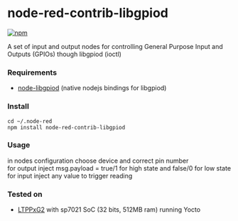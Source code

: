 # node-red-contrib-libgpiod

[![npm](https://img.shields.io/npm/v/node-red-contrib-libgpiod?style=plastic)](https://www.npmjs.com/package/node-red-contrib-libgpiod)

A set of input and output nodes for controlling General Purpose Input and Outputs (GPIOs) though libgpiod (ioctl)

### Requirements

- [node-libgpiod](https://github.com/sombriks/node-libgpiod) (native nodejs bindings for libgpiod)

### Install

```
cd ~/.node-red
npm install node-red-contrib-libgpiod
```

### Usage

in nodes configuration choose device and correct pin number  
for output inject msg.payload = true/1 for high state and false/0 for low state  
for input inject any value to trigger reading

### Tested on

- [LTPPxG2](https://tibbo.com/store/tps/ltpp3g2.html) with sp7021 SoC (32 bits, 512MB ram) running Yocto
